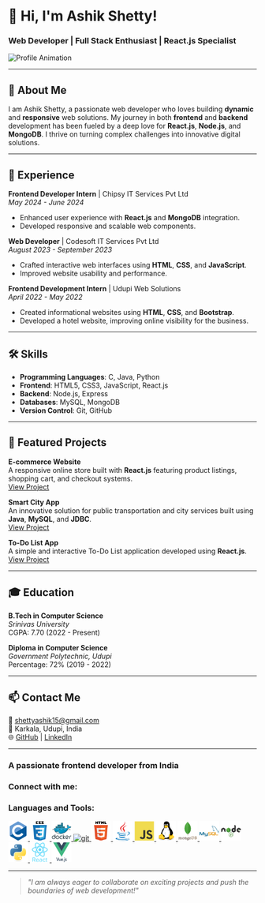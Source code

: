 # 👋 Hi, I'm Ashik Shetty!

### Web Developer | Full Stack Enthusiast | React.js Specialist

![Profile Animation](https://your-image-link-here.com) <!-- Optional Image Link -->

---

## 🚀 About Me

I am Ashik Shetty, a passionate web developer who loves building **dynamic** and **responsive** web solutions. My journey in both **frontend** and **backend** development has been fueled by a deep love for **React.js**, **Node.js**, and **MongoDB**. I thrive on turning complex challenges into innovative digital solutions.

---

## 💼 Experience

**Frontend Developer Intern** | Chipsy IT Services Pvt Ltd  
*May 2024 - June 2024*  
- Enhanced user experience with **React.js** and **MongoDB** integration.  
- Developed responsive and scalable web components.

**Web Developer** | Codesoft IT Services Pvt Ltd  
*August 2023 - September 2023*  
- Crafted interactive web interfaces using **HTML**, **CSS**, and **JavaScript**.  
- Improved website usability and performance.

**Frontend Development Intern** | Udupi Web Solutions  
*April 2022 - May 2022*  
- Created informational websites using **HTML**, **CSS**, and **Bootstrap**.  
- Developed a hotel website, improving online visibility for the business.

---

## 🛠️ Skills

- **Programming Languages**: C, Java, Python  
- **Frontend**: HTML5, CSS3, JavaScript, React.js  
- **Backend**: Node.js, Express  
- **Databases**: MySQL, MongoDB  
- **Version Control**: Git, GitHub

---

## 🌟 Featured Projects

**E-commerce Website**  
A responsive online store built with **React.js** featuring product listings, shopping cart, and checkout systems.  
[View Project](https://your-ecommerce-link.com)

**Smart City App**  
An innovative solution for public transportation and city services built using **Java**, **MySQL**, and **JDBC**.  
[View Project](https://your-smart-city-app-link.com)

**To-Do List App**  
A simple and interactive To-Do List application developed using **React.js**.  
[View Project](https://your-todo-app-link.com)

---

## 🎓 Education

**B.Tech in Computer Science**  
*Srinivas University*  
CGPA: 7.70 (2022 - Present)

**Diploma in Computer Science**  
*Government Polytechnic, Udupi*  
Percentage: 72% (2019 - 2022)

---

## 📫 Contact Me

📧 [shettyashik15@gmail.com](mailto:shettyashik15@gmail.com)  
📍 Karkala, Udupi, India  
🌐 [GitHub](https://github.com/AshikShetty96) | [LinkedIn](https://www.linkedin.com/in/ashikshetty9680/)

---

### A passionate frontend developer from India

### Connect with me:
<!-- Add social media links here -->

### Languages and Tools:
<p align="left">
  <a href="https://www.cprogramming.com/" target="_blank" rel="noreferrer"> <img src="https://raw.githubusercontent.com/devicons/devicon/master/icons/c/c-original.svg" alt="c" width="40" height="40"/> </a> 
  <a href="https://www.w3schools.com/css/" target="_blank" rel="noreferrer"> <img src="https://raw.githubusercontent.com/devicons/devicon/master/icons/css3/css3-original-wordmark.svg" alt="css3" width="40" height="40"/> </a> 
  <a href="https://www.docker.com/" target="_blank" rel="noreferrer"> <img src="https://raw.githubusercontent.com/devicons/devicon/master/icons/docker/docker-original-wordmark.svg" alt="docker" width="40" height="40"/> </a> 
  <a href="https://git-scm.com/" target="_blank" rel="noreferrer"> <img src="https://www.vectorlogo.zone/logos/git-scm/git-scm-icon.svg" alt="git" width="40" height="40"/> </a> 
  <a href="https://www.w3.org/html/" target="_blank" rel="noreferrer"> <img src="https://raw.githubusercontent.com/devicons/devicon/master/icons/html5/html5-original-wordmark.svg" alt="html5" width="40" height="40"/> </a> 
  <a href="https://www.java.com" target="_blank" rel="noreferrer"> <img src="https://raw.githubusercontent.com/devicons/devicon/master/icons/java/java-original.svg" alt="java" width="40" height="40"/> </a> 
  <a href="https://developer.mozilla.org/en-US/docs/Web/JavaScript" target="_blank" rel="noreferrer"> <img src="https://raw.githubusercontent.com/devicons/devicon/master/icons/javascript/javascript-original.svg" alt="javascript" width="40" height="40"/> </a> 
  <a href="https://www.linux.org/" target="_blank" rel="noreferrer"> <img src="https://raw.githubusercontent.com/devicons/devicon/master/icons/linux/linux-original.svg" alt="linux" width="40" height="40"/> </a> 
  <a href="https://www.mongodb.com/" target="_blank" rel="noreferrer"> <img src="https://raw.githubusercontent.com/devicons/devicon/master/icons/mongodb/mongodb-original-wordmark.svg" alt="mongodb" width="40" height="40"/> </a> 
  <a href="https://www.mysql.com/" target="_blank" rel="noreferrer"> <img src="https://raw.githubusercontent.com/devicons/devicon/master/icons/mysql/mysql-original-wordmark.svg" alt="mysql" width="40" height="40"/> </a> 
  <a href="https://nodejs.org" target="_blank" rel="noreferrer"> <img src="https://raw.githubusercontent.com/devicons/devicon/master/icons/nodejs/nodejs-original-wordmark.svg" alt="nodejs" width="40" height="40"/> </a> 
  <a href="https://www.python.org" target="_blank" rel="noreferrer"> <img src="https://raw.githubusercontent.com/devicons/devicon/master/icons/python/python-original.svg" alt="python" width="40" height="40"/> </a> 
  <a href="https://reactjs.org/" target="_blank" rel="noreferrer"> <img src="https://raw.githubusercontent.com/devicons/devicon/master/icons/react/react-original-wordmark.svg" alt="react" width="40" height="40"/> </a> 
  <a href="https://vuejs.org/" target="_blank" rel="noreferrer"> <img src="https://raw.githubusercontent.com/devicons/devicon/master/icons/vuejs/vuejs-original-wordmark.svg" alt="vuejs" width="40" height="40"/> </a> 
</p>

---

> *"I am always eager to collaborate on exciting projects and push the boundaries of web development!"*
